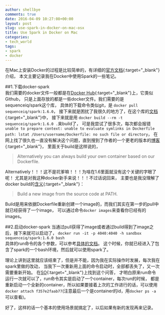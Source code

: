 ```yaml
---
author: shellbye
comments: true
date: 2016-04-09 10:27:08+00:00
layout: post
slug: use-spark-in-docker-on-mac-osx
title: Use Spark in Docker on Mac
categories:
- tech_world
tags:
- spark
- docker
---
```


在Mac上安装Docker的过程是比较简单的，有详细的[官方文档]{:target="_blank"}介绍，
本文主要记录我在Docker中使用Spark的一些笔记。

##1.下载docker-spark  
我们需要的docker文件一般都是在[Docker Hub]{:target="_blank"}上，它类似Github，
只是上面存放的都是一些docker文件。我们需要的是sequenceiq/spark这个库，
具体的下载命令类似git，是
`docker pull sequenceiq/spark:1.6.0`，
接下来就是困扰了我很久的地方了，在这个库的[文档]{:target="_blank"}中，
接下来就是用
`docker build --rm -t sequenceiq/spark:1.6.0 .`来build了，
可是我尝试了很多次，每次都会报错
`unable to prepare context: unable to evaluate symlinks in Dockerfile path:
lstat /Users/username/Dockerfile: no such file or directory`，
在网上找了很久也一直没有解决这个问题，直到搜到了作者的一个更老的版本的[博客]{:target="_blank"}，
里面关于build是这样说的，

> Alternatively you can always build your own container based on our Dockerfile.  

Alternatively！！！这不是坑爹嘛！！！为啥在1.6里面就没有这个关键的字眼了呢！
尤其是对我这种docker新手来说！！！不过话说回来，
主要也是我没理解了docker build的[含义]{:target="_blank"}：

> Build a new image from the source code at PATH.  

Build是用来依据Dockerfile重新创建一个image的，而我们其实在第一步的pull中就已经获得了一个image，
可以通过命令`docker images`来查看你已经有的images。


##2.启动docker-spark
当通过pull获得了image或者通过build得到了image之后，接下来就可以启动了，
`docker run -it -p 4040:4040 -h sandbox sequenceiq/spark:1.6.0 bash`  
具体的run命令的各个参数，可以参考[具体的文档]。
这个时候，你就已经进入了包含了spark的一个bash环境，然后就可以使用spark了。


理论上讲到这里就应该结束了，但是并不能，因为我在实际操作时发展，每次我在spark里做的改动，
当我下一次重新用上面的命令启动时，全部都丢失了，又一次需要重新开始。
在[SO]{:target="_blank"}上找到这个问答，
才明白原来run命令运行一次就可以了，run命令其实是启动了一个container，每次run的时候，
都是重新启动一个全新的container，所以如果要接着上次的工作进行的话，可以使用
`docker attach f357e2faab77`(注意最后一个是container的id，用`docker ps -a`可以查看)。

好了，这样的话一个基本的使用场景就搞定了，以后如果有新的发现再来记录。  


[官方文档]:https://docs.docker.com/engine/installation/mac/
[Docker Hub]:https://hub.docker.com/
[文档]:https://hub.docker.com/r/sequenceiq/spark/
[博客]:http://blog.sequenceiq.com/blog/2015/01/09/spark-1-2-0-docker/
[含义]:https://docs.docker.com/engine/reference/commandline/build/
[具体的文档]:https://docs.docker.com/engine/reference/run/
[SO]:http://stackoverflow.com/questions/19585028/i-lose-my-data-when-the-container-exits
